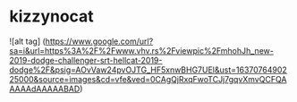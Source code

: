 # kizzynocat
![alt tag] (https://www.google.com/url?sa=i&url=https%3A%2F%2Fwww.vhv.rs%2Fviewpic%2FmhohJh_new-2019-dodge-challenger-srt-hellcat-2019-dodge%2F&psig=AOvVaw24pvOJTG_HF5xnwBHG7UEl&ust=1637076490225000&source=images&cd=vfe&ved=0CAgQjRxqFwoTCJj7gqvXmvQCFQAAAAAdAAAAABAD)
